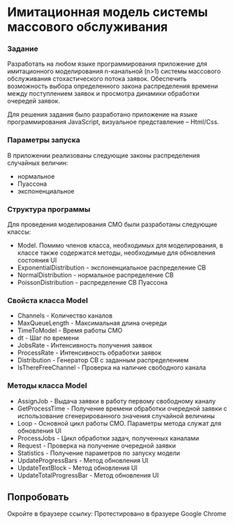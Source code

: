 # Имитационная модель системы массового обслуживания
### Задание
Разработать на любом языке программирования приложение для имитационного моделирования n-канальной (n>1) системы массового обслуживания стохастического потока заявок. Обеспечить возможность выбора определенного закона распределения времени между поступлением заявок и просмотра динамики обработки очередей заявок.

Для решения задания было разработано приложение на языке программирования JavaScript, визуальное представление – Html/Css.

### Параметры запуска
В приложении реализованы следующие законы распределения случайных величин:
* нормальное
* Пуассона
* экспоненциальное

### Структура программы
Для проведения моделирования СМО были разработаны следующие классы:
 * Model. Помимо членов класса, необходимых для моделирования, в классе также содержатся методы, необходимые для обновления состояния UI
 * ExponentialDistribution - экспоненциальное распределение СВ
 * NormalDistribution - нормальное распределение СВ
 * PoissonDistribution - распределение СВ Пуассона
 
 ### Свойста класса Model
 * Channels - Количество каналов
 * MaxQueueLength - Максимальная длина очереди
 * TimeToModel - Время работы СМО
 * dt - Шаг по времени
 * JobsRate - Интенсивность получения заявок
 * ProcessRate - Интенсивность обработки заявок
 * Distribution - Генератор СВ с заданным распределением
 * IsThereFreeChannel - Проверка на наличие свободного канала
 
 ### Методы класса Model
 * AssignJob - Выдача заявки в работу первому свободному каналу
 * GetProcessTime - Получение времени обработки очередной заявки с использование сгенерированного значения случайной величины
 * Loop - Основной цикл работы СМО. Параметры метода служат для обновления UI
 * ProcessJobs - Цикл обработки задач, полученных каналами
 * Request - Проверка на получение очередной заявки
 * Statistics - Получение параметров по запуску модели
 * UpdateProgressBars - Метод обновления UI
 * UpdateTextBlock - Метод обновления UI
 * UpdateTotalProgressBar - Метод обновления UI
 
 ## Попробовать
 Окройте в браузере ссылку: 
 Протестировано в бразуере Google Chrome